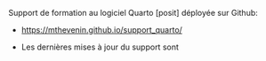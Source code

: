 

Support de formation au logiciel Quarto \[posit\] déployée sur Github:

- <https://mthevenin.github.io/support_quarto/>

- Les dernières mises à jour du support sont
